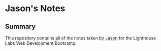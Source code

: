 # Jason's Notes

## Summary

This repository contains all of the notes taken by [Jason](https://github.com/jsnmarkd) for the Lighthouse Labs Web Development Bootcamp.
